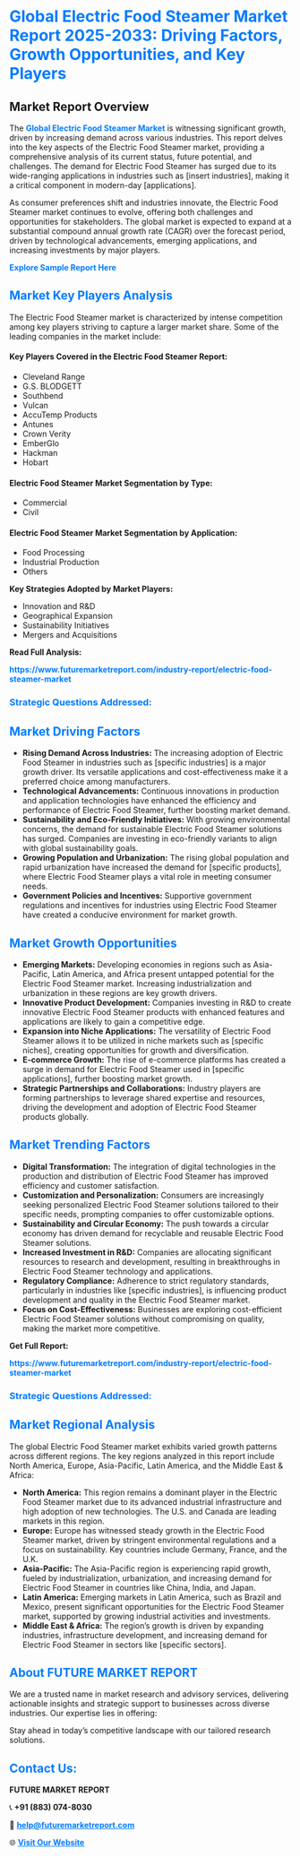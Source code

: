 <h1 style="color: #007BFF;">Global Electric Food Steamer Market Report 2025-2033: Driving Factors, Growth Opportunities, and Key Players</h1>

<section id="overview">
<h2>Market Report Overview</h2>
<p>The <a href="https://www.futuremarketreport.com/industry-report/electric-food-steamer-market" style="color: #007BFF; text-decoration: none;"><strong>Global Electric Food Steamer Market</strong></a> is witnessing significant growth, driven by increasing demand across various industries. This report delves into the key aspects of the Electric Food Steamer market, providing a comprehensive analysis of its current status, future potential, and challenges. The demand for Electric Food Steamer has surged due to its wide-ranging applications in industries such as [insert industries], making it a critical component in modern-day [applications].</p>
<p>As consumer preferences shift and industries innovate, the Electric Food Steamer market continues to evolve, offering both challenges and opportunities for stakeholders. The global market is expected to expand at a substantial compound annual growth rate (CAGR) over the forecast period, driven by technological advancements, emerging applications, and increasing investments by major players.</p>
</section>

<section id="overview">
<p><a href="https://www.futuremarketreport.com/request-sample/reportId=83995" style="color: #007BFF; text-decoration: none;"><strong>Explore Sample Report Here</strong></a></p>
</section>

<section id="key-players">
<h2 style="color: #007BFF;">Market Key Players Analysis</h2>
<p>The Electric Food Steamer market is characterized by intense competition among key players striving to capture a larger market share. Some of the leading companies in the market include:</p>
<h4>Key Players Covered in the Electric Food Steamer Report:</h4>
<ul><li>Cleveland Range</li><li>G.S. BLODGETT</li><li>Southbend</li><li>Vulcan</li><li>AccuTemp Products</li><li>Antunes</li><li>Crown Verity</li><li>EmberGlo</li><li>Hackman</li><li>Hobart</li></ul>
<h4>Electric Food Steamer Market Segmentation by Type:</h4>
<ul><li>Commercial</li><li>Civil</li></ul>

<h4>Electric Food Steamer Market Segmentation by Application:</h4>
<ul><li>Food Processing</li><li>Industrial Production</li><li>Others</li></ul>
<p><strong>Key Strategies Adopted by Market Players:</strong></p>
<ul>
<li>Innovation and R&D</li>
<li>Geographical Expansion</li>
<li>Sustainability Initiatives</li>
<li>Mergers and Acquisitions</li>
</ul>
</section>

<section>
<p><strong>Read Full Analysis: </strong></p><a href="https://www.futuremarketreport.com/industry-report/electric-food-steamer-market" style="color: #007BFF; text-decoration: none;"><strong>https://www.futuremarketreport.com/industry-report/electric-food-steamer-market</strong></a>
<h3 style="color: #007BFF;">Strategic Questions Addressed:</h3>
</section>

<section id="driving-factors">
<h2 style="color: #007BFF;">Market Driving Factors</h2>
<ul>
<li><strong>Rising Demand Across Industries:</strong> The increasing adoption of Electric Food Steamer in industries such as [specific industries] is a major growth driver. Its versatile applications and cost-effectiveness make it a preferred choice among manufacturers.</li>
<li><strong>Technological Advancements:</strong> Continuous innovations in production and application technologies have enhanced the efficiency and performance of Electric Food Steamer, further boosting market demand.</li>
<li><strong>Sustainability and Eco-Friendly Initiatives:</strong> With growing environmental concerns, the demand for sustainable Electric Food Steamer solutions has surged. Companies are investing in eco-friendly variants to align with global sustainability goals.</li>
<li><strong>Growing Population and Urbanization:</strong> The rising global population and rapid urbanization have increased the demand for [specific products], where Electric Food Steamer plays a vital role in meeting consumer needs.</li>
<li><strong>Government Policies and Incentives:</strong> Supportive government regulations and incentives for industries using Electric Food Steamer have created a conducive environment for market growth.</li>
</ul>
</section>

<section id="growth-opportunities">
<h2 style="color: #007BFF;">Market Growth Opportunities</h2>
<ul>
<li><strong>Emerging Markets:</strong> Developing economies in regions such as Asia-Pacific, Latin America, and Africa present untapped potential for the Electric Food Steamer market. Increasing industrialization and urbanization in these regions are key growth drivers.</li>
<li><strong>Innovative Product Development:</strong> Companies investing in R&D to create innovative Electric Food Steamer products with enhanced features and applications are likely to gain a competitive edge.</li>
<li><strong>Expansion into Niche Applications:</strong> The versatility of Electric Food Steamer allows it to be utilized in niche markets such as [specific niches], creating opportunities for growth and diversification.</li>
<li><strong>E-commerce Growth:</strong> The rise of e-commerce platforms has created a surge in demand for Electric Food Steamer used in [specific applications], further boosting market growth.</li>
<li><strong>Strategic Partnerships and Collaborations:</strong> Industry players are forming partnerships to leverage shared expertise and resources, driving the development and adoption of Electric Food Steamer products globally.</li>
</ul>
</section>

<section id="trending-factors">
<h2 style="color: #007BFF;">Market Trending Factors</h2>
<ul>
<li><strong>Digital Transformation:</strong> The integration of digital technologies in the production and distribution of Electric Food Steamer has improved efficiency and customer satisfaction.</li>
<li><strong>Customization and Personalization:</strong> Consumers are increasingly seeking personalized Electric Food Steamer solutions tailored to their specific needs, prompting companies to offer customizable options.</li>
<li><strong>Sustainability and Circular Economy:</strong> The push towards a circular economy has driven demand for recyclable and reusable Electric Food Steamer solutions.</li>
<li><strong>Increased Investment in R&D:</strong> Companies are allocating significant resources to research and development, resulting in breakthroughs in Electric Food Steamer technology and applications.</li>
<li><strong>Regulatory Compliance:</strong> Adherence to strict regulatory standards, particularly in industries like [specific industries], is influencing product development and quality in the Electric Food Steamer market.</li>
<li><strong>Focus on Cost-Effectiveness:</strong> Businesses are exploring cost-efficient Electric Food Steamer solutions without compromising on quality, making the market more competitive.</li>
</ul>
</section>

<section>
<p><strong>Get Full Report: </strong></p><a href="https://www.futuremarketreport.com/industry-report/electric-food-steamer-market" style="color: #007BFF; text-decoration: none;"><strong>https://www.futuremarketreport.com/industry-report/electric-food-steamer-market</strong></a>
<h3 style="color: #007BFF;">Strategic Questions Addressed:</h3>
</section>


<section id="regional-analysis">
<h2 style="color: #007BFF;">Market Regional Analysis</h2>
<p>The global Electric Food Steamer market exhibits varied growth patterns across different regions. The key regions analyzed in this report include North America, Europe, Asia-Pacific, Latin America, and the Middle East & Africa:</p>
<ul>
<li><strong>North America:</strong> This region remains a dominant player in the Electric Food Steamer market due to its advanced industrial infrastructure and high adoption of new technologies. The U.S. and Canada are leading markets in this region.</li>
<li><strong>Europe:</strong> Europe has witnessed steady growth in the Electric Food Steamer market, driven by stringent environmental regulations and a focus on sustainability. Key countries include Germany, France, and the U.K.</li>
<li><strong>Asia-Pacific:</strong> The Asia-Pacific region is experiencing rapid growth, fueled by industrialization, urbanization, and increasing demand for Electric Food Steamer in countries like China, India, and Japan.</li>
<li><strong>Latin America:</strong> Emerging markets in Latin America, such as Brazil and Mexico, present significant opportunities for the Electric Food Steamer market, supported by growing industrial activities and investments.</li>
<li><strong>Middle East & Africa:</strong> The region’s growth is driven by expanding industries, infrastructure development, and increasing demand for Electric Food Steamer in sectors like [specific sectors].</li>
</ul>
</section>

<footer>
<h2 style="color: #007BFF;">About FUTURE MARKET REPORT</h2>
<p>We are a trusted name in market research and advisory services, delivering actionable insights and strategic support to businesses across diverse industries. Our expertise lies in offering:</p>

<p>Stay ahead in today’s competitive landscape with our tailored research solutions.</p>

<h2 style="color: #007BFF;">Contact Us:</h2>
<p><strong>FUTURE MARKET REPORT</strong></p>
<p>📞 <strong>+91 (883) 074-8030</strong></p>
<p>📧 <strong><a href="mailto:help@futuremarketreport.com" style="color: #007BFF;">help@futuremarketreport.com</a></strong></p>
<p>🌐 <strong><a href="https://www.futuremarketreport.com/" style="color: #007BFF;">Visit Our Website</a></strong></p>
</footer>